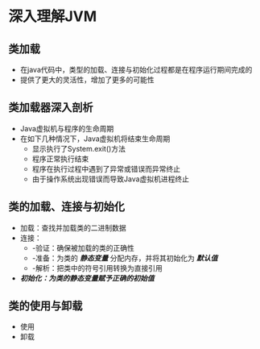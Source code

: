 # 深入理解JVM

## 类加载
 * 在java代码中，类型的加载、连接与初始化过程都是在程序运行期间完成的
 * 提供了更大的灵活性，增加了更多的可能性
 
## 类加载器深入剖析
 * Java虚拟机与程序的生命周期
 * 在如下几种情况下，Java虚拟机将结束生命周期
    * 显示执行了System.exit()方法
    * 程序正常执行结束
    * 程序在执行过程中遇到了异常或错误而异常终止
    * 由于操作系统出现错误而导致Java虚拟机进程终止
    
## 类的加载、连接与初始化
 * 加载：查找并加载类的二进制数据
 * 连接：
    * -验证：确保被加载的类的正确性
    * -准备：为类的 **_静态变量_** 分配内存，并将其初始化为 **_默认值_** 
    * -解析：把类中的符号引用转换为直接引用
 * **_初始化：为类的静态变量赋予正确的初始值_**
 
## 类的使用与卸载
 * 使用
 * 卸载